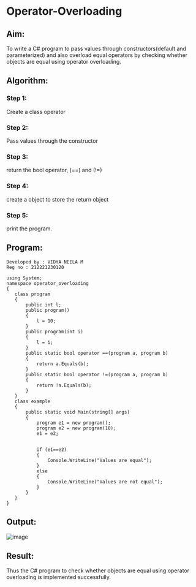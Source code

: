 # Operator-Overloading

## Aim:
 To write a C# program to pass values through constructors(default and parameterized) and also overload equal operators by checking whether objects are equal using operator overloading. 
 
 ## Algorithm:
 ### Step 1:
Create a class operator

### Step 2:
Pass values through the constructor

### Step 3:
return the bool operator, (==) and (!=)

### Step 4:
create a object to store the return object

### Step 5:
print the program.
 

 ## Program:
 ```
Developed by : VIDYA NEELA M
Reg no : 212221230120
```
 ```
using System;
namespace operator_overloading
{
    class program
    {
        public int l;
        public program()
        {
            l = 10;
        }
        public program(int i)
        {
            l = i;
        }
        public static bool operator ==(program a, program b)
        {
            return a.Equals(b);
        }
        public static bool operator !=(program a, program b)
        {
            return !a.Equals(b);
        }
    }
    class example
    {
        public static void Main(string[] args)
        {
            program e1 = new program();
            program e2 = new program(10);
            e1 = e2;


            if (e1==e2)
            {
                Console.WriteLine("Values are equal");
            }
            else
            {
                Console.WriteLine("Values are not equal");
            }
        }
    }
}
```
 
 ## Output:
 ![image](https://github.com/vidyaneela/Operator-Overloading/assets/94169318/dc6befc4-5387-4666-8d54-0b90ab8a8672)

 
 ## Result:
Thus the C# program to check whether objects are equal using operator overloading is implemented successfully.
